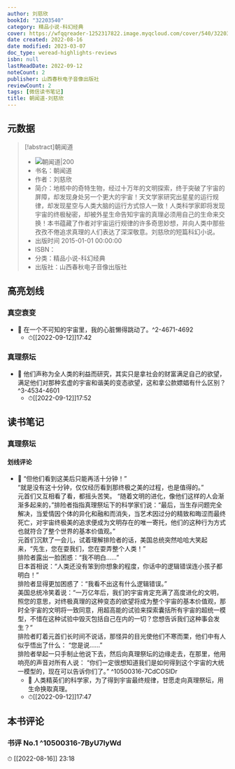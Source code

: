 ```yaml
---
author: 刘慈欣
bookId: "32203540"
category: 精品小说-科幻经典
cover: https://wfqqreader-1252317822.image.myqcloud.com/cover/540/32203540/t7_32203540.jpg
date created: 2022-08-16
date modified: 2023-03-07
doc_type: weread-highlights-reviews
isbn: null
lastReadDate: 2022-09-12
noteCount: 2
publisher: 山西春秋电子音像出版社
reviewCount: 2
tags: [微信读书笔记]
title: 朝闻道-刘慈欣
---
```


## 元数据

>[!abstract]朝闻道
> - ![朝闻道|200](https://wfqqreader-1252317822.image.myqcloud.com/cover/540/32203540/t7_32203540.jpg)
> - 书名：朝闻道
> - 作者：刘慈欣
> - 简介：地核中的奇特生物，经过十万年的文明探索，终于突破了宇宙的屏障，却发现身处另一个更大的宇宙！天文学家研究出星星的运行规律，却发现星空与人类大脑的运行方式惊人一致！人类科学家即将发现宇宙的终极秘密，却被外星生命告知宇宙的真理必须用自己的生命来交换！本书蕴藏了作者对宇宙运行规律的许多奇思妙想，并向人类中那些孜孜不倦追求真理的人们表达了深深敬意。刘慈欣的短篇科幻小说。
> - 出版时间 2015-01-01 00:00:00
> - ISBN：
> - 分类：精品小说-科幻经典
> - 出版社：山西春秋电子音像出版社

## 高亮划线

### 真空衰变

- 📌 在一个不可知的宇宙里，我的心脏懒得跳动了。^2-4671-4692
	- ⏱[[2022-09-12]]17:42

### 真理祭坛

- 📌 他们声称为全人类的利益而研究，其实只是拿社会的财富满足自己的欲望，满足他们对那种玄虚的宇宙和谐美的变态欲望，这和拿公款嫖娼有什么区别？^3-4534-4601
	- ⏱[[2022-09-12]]17:52

## 读书笔记

### 真理祭坛

#### 划线评论

- 📌 “但他们看到这美后只能再活十分钟！”  
“就是没有这十分钟，仅仅经历看到那终极之美的过程，也是值得的。”  
元首们又互相看了看，都摇头苦笑。
“随着文明的进化，像他们这样的人会渐渐多起来的，”排险者指指真理祭坛下的科学家们说：“最后，当生存问题完全解决，当爱情因个体的异化和融和而消失，当艺术因过分的精致和晦涩而最终死亡，对宇宙终极美的追求便成为文明存在的唯一寄托，他们的这种行为方式也就符合了整个世界的基本价值观。”  
元首们沉默了一会儿，试着理解排险者的话，美国总统突然哈哈大笑起来，“先生，您在耍我们，您在耍弄整个人类！”  
排险者露出一脸困惑：“我不明白……”  
日本首相说：“人类还没有笨到你想象的程度，你话中的逻辑错误连小孩子都明白！”  
排险者显得更加困惑了：“我看不出这有什么逻辑错误。”  
美国总统冷笑着说：“一万亿年后，我们的宇宙肯定充满了高度进化的文明，照您的意思，对终极真理的这种变态的欲望将成为整个宇宙的基本价值观，那时全宇宙的文明将一致同意，用超高能的试验来探索囊括所有宇宙的超统一模型，不惜在这种试验中毁灭包括自己在内的一切？您想告诉我们这种事会发生？”  
排险者盯着元首们长时间不说话，那怪异的目光使他们不寒而栗，他们中有人似乎悟出了什么：
“您是说……”  
排险者举起一只手制止他说下去，然后向真理祭坛的边缘走去，在那里，他用响亮的声音对所有人说：
“你们一定很想知道我们是如何得到这个宇宙的大统一模型的，现在可以告诉你们了。” ^10500316-7CdCOSIDr
	- 💭 人类精英们的科学家，为了得到宇宙最终规律，甘愿走向真理祭坛，用生命换取真理。
	- ⏱[[2022-09-12]]17:47
   

## 本书评论

### 书评 No.1 ^10500316-7ByU7lyWd

⏱ [[2022-08-16]] 23:18
